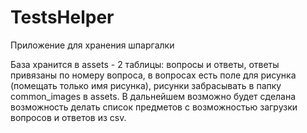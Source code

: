 # TestsHelper
Приложение для хранения шпаргалки

База хранится в assets - 2 таблицы: вопросы и ответы, ответы привязаны по номеру вопроса, 
в вопросах есть поле для рисунка (помещать только имя рисунка), рисунки забрасывать в папку common_images в assets.
В дальнейшем возможно будет сделана возможность делать список предметов с возможностью загрузки вопросов и ответов из csv.
